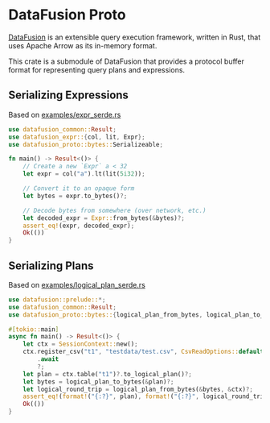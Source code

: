 <!---
  Licensed to the Apache Software Foundation (ASF) under one
  or more contributor license agreements.  See the NOTICE file
  distributed with this work for additional information
  regarding copyright ownership.  The ASF licenses this file
  to you under the Apache License, Version 2.0 (the
  "License"); you may not use this file except in compliance
  with the License.  You may obtain a copy of the License at

    http://www.apache.org/licenses/LICENSE-2.0

  Unless required by applicable law or agreed to in writing,
  software distributed under the License is distributed on an
  "AS IS" BASIS, WITHOUT WARRANTIES OR CONDITIONS OF ANY
  KIND, either express or implied.  See the License for the
  specific language governing permissions and limitations
  under the License.
-->

# DataFusion Proto

[DataFusion](df) is an extensible query execution framework, written in Rust, that uses Apache Arrow as its in-memory format.

This crate is a submodule of DataFusion that provides a protocol buffer format for representing query plans and expressions.

## Serializing Expressions

Based on [examples/expr_serde.rs](examples/expr_serde.rs)

```rust
use datafusion_common::Result;
use datafusion_expr::{col, lit, Expr};
use datafusion_proto::bytes::Serializeable;

fn main() -> Result<()> {
    // Create a new `Expr` a < 32
    let expr = col("a").lt(lit(5i32));

    // Convert it to an opaque form
    let bytes = expr.to_bytes()?;

    // Decode bytes from somewhere (over network, etc.)
    let decoded_expr = Expr::from_bytes(&bytes)?;
    assert_eq!(expr, decoded_expr);
    Ok(())
}
```

## Serializing Plans

Based on [examples/logical_plan_serde.rs](examples/logical_plan_serde.rs)

```rust
use datafusion::prelude::*;
use datafusion_common::Result;
use datafusion_proto::bytes::{logical_plan_from_bytes, logical_plan_to_bytes};

#[tokio::main]
async fn main() -> Result<()> {
    let ctx = SessionContext::new();
    ctx.register_csv("t1", "testdata/test.csv", CsvReadOptions::default())
        .await
        ?;
    let plan = ctx.table("t1")?.to_logical_plan()?;
    let bytes = logical_plan_to_bytes(&plan)?;
    let logical_round_trip = logical_plan_from_bytes(&bytes, &ctx)?;
    assert_eq!(format!("{:?}", plan), format!("{:?}", logical_round_trip));
    Ok(())
}
```

[df]: https://crates.io/crates/datafusion
